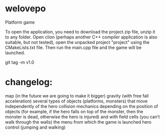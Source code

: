 # welovepo
Platform game

To open the application, you need to download the project.zip file, unzip it to any folder.
Open clion (perhaps another C++ compiler application is also suitable, but not tested), open the unpacked project "project" using the CMakeLists.txt file.
Then run the main.cpp file and the game will be launched.

git tag -m v1.0
# changelog:
map (in the future we are going to make it bigger)
gravity (with free fall acceleration)
several types of objects (platforms, monsters) that move independently of the hero
collision mechanics depending on the position of objects (for example, if the hero falls on top of the monster, then the monster is dead, otherwise the hero is injured)
and with field cells (you can’t walk through the walls)
the menu from which the game is launched
hero control (jumping and walking)
